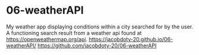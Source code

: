 # 06-weatherAPI
My weather app displaying conditions within a city searched for by the user.
A functioning search result from a weather api found at https://openweathermap.org/api.
https://jacobdoty-20.github.io/06-weatherAPI/
https://github.com/jacobdoty-20/06-weatherAPI